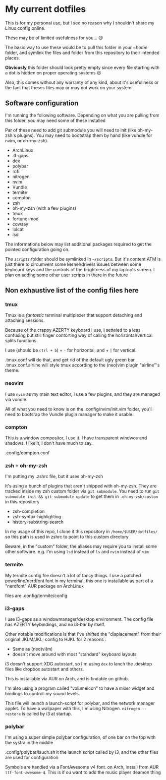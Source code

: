 # My current dotfiles

This is for my personal use, but I see no reason why I shouldn't share my Linux config online.

These may be of limited usefulness for you...  :wink:

The basic way to use these would be to pull this folder in your *~home* folder, and symlink the files and folder from this repository to their intended places.

**Obviously** this folder should look pretty empty since every file starting with a dot is hidden on proper operating systems :wink:

Also, this comes without any warranty of any kind, about it's usefullness or the fact that theses files may or may not work on your system

## Software configuration

I'm running the following software. Depending on what you are pulling from this folder, you may need some of these installed

Par of these need to add git submodule you will need to init (like oh-my-zsh's plugins). You may need to bootstrap them by hand (like vundle for nvim, or oh-my-zsh).

 - ArchLinux
 - i3-gaps
 - dex
 - polybar
 - rofi
 - nitrogen
 - nvim
 - Vundle
 - termite
 - compton
 - zsh
 - oh-my-zsh (with a few plugins)
 - tmux
 - fortune-mod
 - cowsay
 - lolcat
 - lsd

The informations below may list additional packages required to get the pointed configuration going on.

The `scripts` folder should be symlinked in `~/scripts`. But it's content ATM is just there to circumvent some kernel/drivers issues between some keyboard keys and the controls of the brightness of my laptop's screen. I plan on adding some other user scripts in there in the future

## Non exhaustive list of the config files here

### tmux

Tmux is a *fantastic* terminal multiplexer that support detaching and attaching sessions.

Because of the crappy AZERTY keyboard I use, I setteled to a less confusing but still finger contorting way of calling the horizontal/vertical splits functions

I use <call key> (should be `ctrl + b`) + `-` for horizontal, and + `|` for vertical.

.tmux.conf will do that, and get rid of the default ugly green bar
.tmux.conf.airline will style tmux according to the (neo)vim plugin "airline"'s theme.

### neovim

I use `nvim` as my main text editor, I use a few plugins, and they are managed via vundle.

All of what you need to know is on the .config/nvim/init.vim folder, you'll need to bootsrap the Vundle plugin manager to make it usable.

### compton

This is a window compositor, I use it. I have transparent windwos and shadows. I like it, I don't have much to say.

.config/compton.conf


### zsh + oh-my-zsh

I'm putting my .zshrc file, but it uses oh-my-zsh

It's using a bunch of plugins that aren't shipped with oh-my-zsh. They are tracked inside my zsh custom folder via `git submodule`. You need to run  `git submodule init && git submodule update` to get them in `.oh-my-zsh/custom` in this repository

 - zsh-completion
 - zsh-syntax-highlighting
 - history-substring-search

In my usage of this repo, I clone it this repository in `/home/$USER/dotfiles/` so this path is used in zshrc to point to this custom directory

Beware, in the "custom" folder, the aliases may require you to install some other software. e.g. I'm using `lsd` instead of `ls` and `nvim` instead of `vim`

### termite


My termite config file doesn't a lot of fancy things. I use a patched powerline/nerdfont font in my terminal, this one is installable as part of a "nerdfont" AUR package on ArchLinux

files are .config/termite/config


### i3-gaps

I use i3-gaps as a windowmanager/desktop environment. The config file has AZERTY keybindings, and no i3-bar by itself.

Other notable modifications is that I've shifted the "displacement" from their original JKLM/JKL; config to HJKL for 2 reasons :

 - Same as (neo)vi(m)
 - doesn't move around with most "standard" keyboard layouts

i3 doesn't support XDG autostart, so I'm using `dex` to lanch the .desktop files like dropbox autostart and others.

This is installable via AUR on Arch, and is findable on github.

I'm also using a program called "volumeicon" to have a mixer widget and bindings to controll my sound levels.

This file will launch a launch-script for polybar, and the network manager applet. To have a wallpaper with this, I'm using Nitrogen. `nitrogen --restore` is called by i3 at startup.


### polybar

I'm using a super simple polybar configuration, of one bar on the top with the systra in the middle

.config/polybar/lauch.sh it the launch script called by i3, and the other files are used for configuration

Symbols are handled via a FontAwesome v4 font. on Arch, install from AUR `ttf-font-awesome-4`. This is if ou want to add the music player deamon thing
